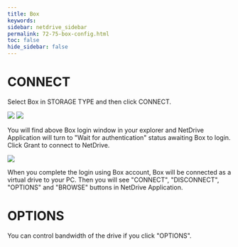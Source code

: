 ```yaml
---
title: Box
keywords:
sidebar: netdrive_sidebar
permalink: 72-75-box-config.html
toc: false
hide_sidebar: false
---
```


CONNECT
==================
Select Box in STORAGE TYPE and then click CONNECT.


<img class="markdown" src="https://doc.bdrive.com/images/box_config_1.jpg">


<img class="markdown" src="https://doc.bdrive.com/images/box_config_2.jpg">


You will find above Box login window in your explorer and NetDrive Application will turn to "Wait for authentication" status awaiting Box to login.  Click Grant to connect to NetDrive.


<img class="markdown" src="https://doc.bdrive.com/images/box_config_3.jpg">


When you complete the login using Box account, Box will be connected as a virtual drive to your PC. Then you will see "CONNECT", "DISCONNECT", "OPTIONS" and "BROWSE" buttons in NetDrive Application.


OPTIONS
==================
You can control bandwidth of the drive if you click "OPTIONS".

